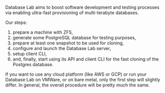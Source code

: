 Database Lab aims to boost software development and testing processes via
enabling ultra-fast provisioning of multi-terabyte databases.

Our steps:

1. prepare a machine with ZFS,
1. generate some PostgreSQL database for testing purposes,
1. prepare at least one snapshot to be used for cloning,
1. configure and launch the Database Lab server,
1. setup client CLI,
1. and, finally, start using its API and client CLI for the fast cloning
of the Postgres database.

If you want to use any cloud platform (like AWS or GCP) or run your Database Lab
on VMWare, or on bare metal, only the first step will slightly differ.
In general, the overall procedure will be pretty much the same.
